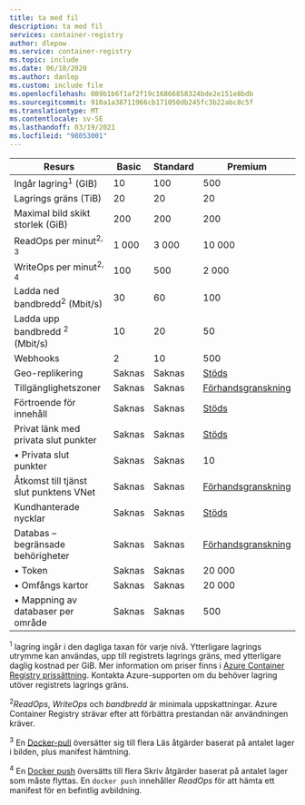 ```yaml
---
title: ta med fil
description: ta med fil
services: container-registry
author: dlepow
ms.service: container-registry
ms.topic: include
ms.date: 06/18/2020
ms.author: danlep
ms.custom: include file
ms.openlocfilehash: 089b1b6f1af2f19c16866858324bde2e151e8bdb
ms.sourcegitcommit: 910a1a38711966cb171050db245fc3b22abc8c5f
ms.translationtype: MT
ms.contentlocale: sv-SE
ms.lasthandoff: 03/19/2021
ms.locfileid: "98053001"
---
```

| Resurs | Basic | Standard | Premium |
|---|---|---|---|
| Ingår lagring<sup>1</sup> (GIB) | 10 | 100 | 500 |
| Lagrings gräns (TiB) | 20| 20 | 20 |
| Maximal bild skikt storlek (GiB) | 200 | 200 | 200 |
| ReadOps per minut<sup>2, 3</sup> | 1 000 | 3 000 | 10 000 |
| WriteOps per minut<sup>2, 4</sup> | 100 | 500 | 2 000 |
| Ladda ned bandbredd<sup>2</sup> (Mbit/s) | 30 | 60 | 100 |
| Ladda upp bandbredd <sup>2</sup> (Mbit/s) | 10 | 20 | 50 |
| Webhooks | 2 | 10 | 500 |
| Geo-replikering | Saknas | Saknas | [Stöds][geo-replication] |
| Tillgänglighetszoner | Saknas | Saknas | [Förhandsgranskning][zones] |
| Förtroende för innehåll | Saknas | Saknas | [Stöds][content-trust] |
| Privat länk med privata slut punkter | Saknas | Saknas | [Stöds][plink] |
| &bull; Privata slut punkter | Saknas | Saknas | 10 |
| Åtkomst till tjänst slut punktens VNet | Saknas | Saknas | [Förhandsgranskning][vnet] |
| Kundhanterade nycklar | Saknas | Saknas | [Stöds][cmk] |
| Databas – begränsade behörigheter | Saknas | Saknas | [Förhandsgranskning][token]|
| &bull; Token | Saknas | Saknas | 20 000 |
| &bull; Omfångs kartor | Saknas | Saknas | 20 000 |
| &bull; Mappning av databaser per område | Saknas | Saknas | 500 |


<sup>1</sup> lagring ingår i den dagliga taxan för varje nivå. Ytterligare lagrings utrymme kan användas, upp till registrets lagrings gräns, med ytterligare daglig kostnad per GiB. Mer information om priser finns i [Azure Container Registry prissättning][pricing]. Kontakta Azure-supporten om du behöver lagring utöver registrets lagrings gräns.

<sup>2</sup>*ReadOps*, *WriteOps* och *bandbredd* är minimala uppskattningar. Azure Container Registry strävar efter att förbättra prestandan när användningen kräver.

<sup>3</sup> En [Docker-pull](https://docs.docker.com/registry/spec/api/#pulling-an-image) översätter sig till flera Läs åtgärder baserat på antalet lager i bilden, plus manifest hämtning.

<sup>4</sup> En [Docker push](https://docs.docker.com/registry/spec/api/#pushing-an-image) översätts till flera Skriv åtgärder baserat på antalet lager som måste flyttas. En `docker push` innehåller *ReadOps* för att hämta ett manifest för en befintlig avbildning.

<!-- LINKS - External -->
[pricing]: https://azure.microsoft.com/pricing/details/container-registry/

<!-- LINKS - Internal -->
[geo-replication]: ../articles/container-registry/container-registry-geo-replication.md
[content-trust]: ../articles/container-registry/container-registry-content-trust.md
[vnet]: ../articles/container-registry/container-registry-vnet.md
[plink]: ../articles/container-registry/container-registry-private-link.md
[cmk]: ../articles/container-registry/container-registry-customer-managed-keys.md
[token]: ../articles/container-registry/container-registry-repository-scoped-permissions.md
[zones]: ../articles/container-registry/zone-redundancy.md
